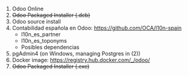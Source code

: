 1. Odoo Online
2. ~~Odoo Packaged Installer (.deb)~~ 
3. Odoo source install
4. Contabilidad española en Odoo: https://github.com/OCA/l10n-spain
	- l10n_es_partner
	- l10n_es_toponyms
	- Posibles dependencias
5. pgAdmin4 (on Windows, managing Postgres in (2)) 
6. Docker image: https://registry.hub.docker.com/_/odoo/
7. ~~Odoo Packaged Installer (.exe)~~